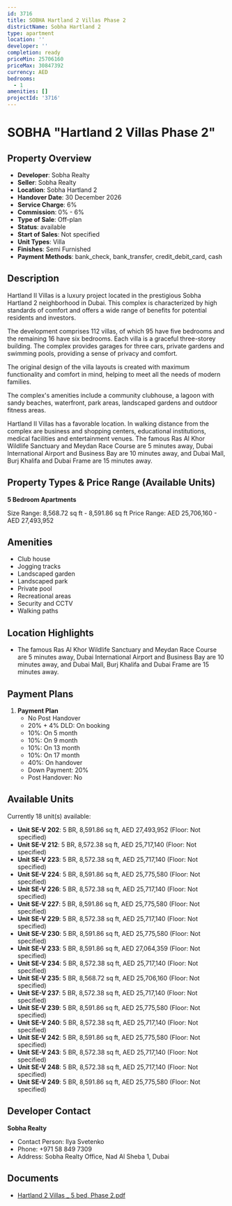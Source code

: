 ```yaml
---
id: 3716
title: SOBHA Hartland 2 Villas Phase 2
districtName: Sobha Hartland 2
type: apartment
location: ''
developer: ''
completion: ready
priceMin: 25706160
priceMax: 30847392
currency: AED
bedrooms:
  - 1
amenities: []
projectId: '3716'
---
```


# SOBHA "Hartland 2 Villas Phase 2"

## Property Overview
- **Developer**: Sobha Realty
- **Seller**: Sobha Realty
- **Location**: Sobha Hartland 2
- **Handover Date**: 30 December 2026
- **Service Charge**: 6%
- **Commission**: 0% - 6%
- **Type of Sale**: Off-plan
- **Status**: available
- **Start of Sales**: Not specified
- **Unit Types**: Villa
- **Finishes**: Semi Furnished
- **Payment Methods**: bank_check, bank_transfer, credit_debit_card, cash

## Description
Hartland II Villas is a luxury project located in the prestigious Sobha Hartland 2 neighborhood in Dubai. This complex is characterized by high standards of comfort and offers a wide range of benefits for potential residents and investors.

 The development comprises 112 villas, of which 95 have five bedrooms and the remaining 16 have six bedrooms. Each villa is a graceful three-storey building. The complex provides garages for three cars, private gardens and swimming pools, providing a sense of privacy and comfort.

 The original design of the villa layouts is created with maximum functionality and comfort in mind, helping to meet all the needs of modern families.

 The complex's amenities include a community clubhouse, a lagoon with sandy beaches, waterfront, park areas, landscaped gardens and outdoor fitness areas.

 Hartland II Villas has a favorable location.  In walking distance from the complex are business and shopping centers, educational institutions, medical facilities and entertainment venues. The famous Ras Al Khor Wildlife Sanctuary and Meydan Race Course are 5 minutes away, Dubai International Airport and Business Bay are 10 minutes away, and Dubai Mall, Burj Khalifa and Dubai Frame are 15 minutes away.

## Property Types & Price Range (Available Units)
**5 Bedroom Apartments**

Size Range: 8,568.72 sq ft - 8,591.86 sq ft
Price Range: AED 25,706,160 - AED 27,493,952

## Amenities
- Club house
- Jogging tracks
- Landscaped garden
- Landscaped park
- Private pool
- Recreational areas
- Security and CCTV
- Walking paths

## Location Highlights
- The famous Ras Al Khor Wildlife Sanctuary and Meydan Race Course are 5 minutes away, Dubai International Airport and Business Bay are 10 minutes away, and Dubai Mall, Burj Khalifa and Dubai Frame are 15 minutes away.

## Payment Plans
1. **Payment Plan**
   - No Post Handover
   - 20% + 4% DLD: On booking
   - 10%: On 5 month
   - 10%: On 9 month
   - 10%: On 13 month
   - 10%: On 17 month
   - 40%: On handover
   - Down Payment: 20%
   - Post Handover: No

## Available Units
Currently 18 unit(s) available:
- **Unit SE-V 202**: 5 BR, 8,591.86 sq ft, AED 27,493,952 (Floor: Not specified)
- **Unit SE-V 212**: 5 BR, 8,572.38 sq ft, AED 25,717,140 (Floor: Not specified)
- **Unit SE-V 223**: 5 BR, 8,572.38 sq ft, AED 25,717,140 (Floor: Not specified)
- **Unit SE-V 224**: 5 BR, 8,591.86 sq ft, AED 25,775,580 (Floor: Not specified)
- **Unit SE-V 226**: 5 BR, 8,572.38 sq ft, AED 25,717,140 (Floor: Not specified)
- **Unit SE-V 227**: 5 BR, 8,591.86 sq ft, AED 25,775,580 (Floor: Not specified)
- **Unit SE-V 229**: 5 BR, 8,572.38 sq ft, AED 25,717,140 (Floor: Not specified)
- **Unit SE-V 230**: 5 BR, 8,591.86 sq ft, AED 25,775,580 (Floor: Not specified)
- **Unit SE-V 233**: 5 BR, 8,591.86 sq ft, AED 27,064,359 (Floor: Not specified)
- **Unit SE-V 234**: 5 BR, 8,572.38 sq ft, AED 25,717,140 (Floor: Not specified)
- **Unit SE-V 235**: 5 BR, 8,568.72 sq ft, AED 25,706,160 (Floor: Not specified)
- **Unit SE-V 237**: 5 BR, 8,572.38 sq ft, AED 25,717,140 (Floor: Not specified)
- **Unit SE-V 239**: 5 BR, 8,591.86 sq ft, AED 25,775,580 (Floor: Not specified)
- **Unit SE-V 240**: 5 BR, 8,572.38 sq ft, AED 25,717,140 (Floor: Not specified)
- **Unit SE-V 242**: 5 BR, 8,591.86 sq ft, AED 25,775,580 (Floor: Not specified)
- **Unit SE-V 243**: 5 BR, 8,572.38 sq ft, AED 25,717,140 (Floor: Not specified)
- **Unit SE-V 248**: 5 BR, 8,572.38 sq ft, AED 25,717,140 (Floor: Not specified)
- **Unit SE-V 249**: 5 BR, 8,591.86 sq ft, AED 25,775,580 (Floor: Not specified)

## Developer Contact
**Sobha Realty**
- Contact Person: Ilya Svetenko
- Phone: +971 58 849 7309
- Address: Sobha Realty Office, Nad Al Sheba 1, Dubai

## Documents
- [Hartland 2 Villas _ 5 bed, Phase 2.pdf](https://cdn.geniemap.net/2025/03/01/KI7LoX39PpUGTtjpNPs20Lh38CxHpbaex2JqFVHD.pdf)
